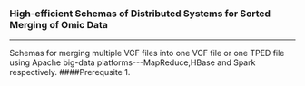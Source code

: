 ### High-efficient Schemas of Distributed Systems for Sorted Merging of Omic Data
---
Schemas for merging multiple VCF files into one VCF file or one TPED file using Apache big-data platforms---MapReduce,HBase and Spark respectively. 
####Prerequsite
1. 